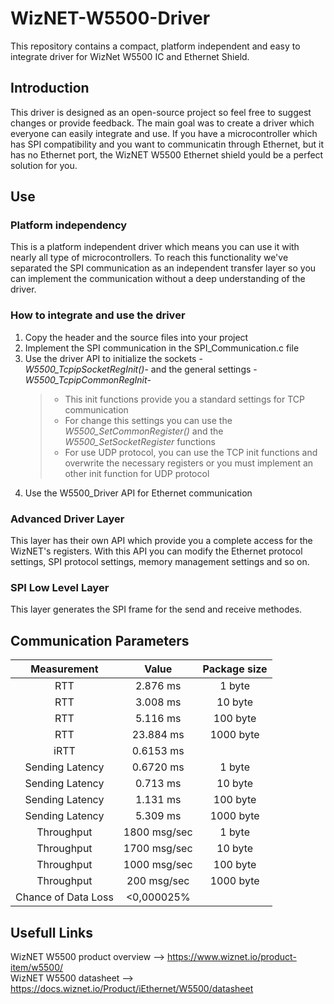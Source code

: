 # WizNET-W5500-Driver
This repository contains a compact, platform independent and  easy to integrate driver for WizNet W5500 IC and Ethernet Shield.
## Introduction
This driver is designed as an open-source project so feel free to suggest changes or provide feedback. The main goal was to create a driver which everyone can easily integrate and use. If you have a microcontroller which has SPI compatibility and you want to communicatin through Ethernet, but it has no Ethernet port, the WizNET W5500 Ethernet shield yould be a perfect solution for you. 
## Use
### Platform independency
This is a platform independent driver which means you can use it with nearly all type of microcontrollers. To reach this functionality we've separated the SPI communication as an independent transfer layer so you can implement the communication without a deep understanding of the driver.
### How to integrate and use the driver
1. Copy the header and the source files into your project
2. Implement the SPI communication in the SPI_Communication.c file
3. Use the driver API to initialize the sockets -_W5500_TcpipSocketRegInit()_- and the general settings -_W5500_TcpipCommonRegInit_-
   >* This init functions provide you a standard settings for TCP communication<br>
   >* For change this settings you can use the _W5500_SetCommonRegister()_ and the _W5500_SetSocketRegister_ functions<br>
   >* For use UDP protocol, you can use the TCP init functions and overwrite the necessary registers or you must implement an other init function for UDP protocol
4. Use the W5500_Driver API for Ethernet communication
### Advanced Driver Layer
This layer has their own API which provide you a complete access for the WizNET's registers. With this API you can modify the Ethernet protocol settings, SPI protocol settings, memory management settings and so on.
### SPI Low Level Layer
This layer generates the SPI frame for the send and receive methodes.
## Communication Parameters
|Measurement|Value|Package size|
|:----:|:----:|:----:|
|RTT|2.876 ms|1 byte|
|RTT|3.008 ms|10 byte|
|RTT|5.116 ms|100 byte|
|RTT|23.884 ms|1000 byte|
|iRTT|0.6153 ms||
|Sending Latency|0.6720 ms|1 byte|
|Sending Latency|0.713 ms|10 byte|
|Sending Latency|1.131 ms|100 byte|
|Sending Latency|5.309 ms|1000 byte|
|Throughput|1800 msg/sec|1 byte|
|Throughput|1700 msg/sec|10 byte|
|Throughput|1000 msg/sec|100 byte|
|Throughput|200 msg/sec|1000 byte|
|Chance of Data Loss|<0,000025%|
## Usefull Links
WizNET W5500 product overview --> https://www.wiznet.io/product-item/w5500/<br>
WizNET W5500 datasheet --> https://docs.wiznet.io/Product/iEthernet/W5500/datasheet

